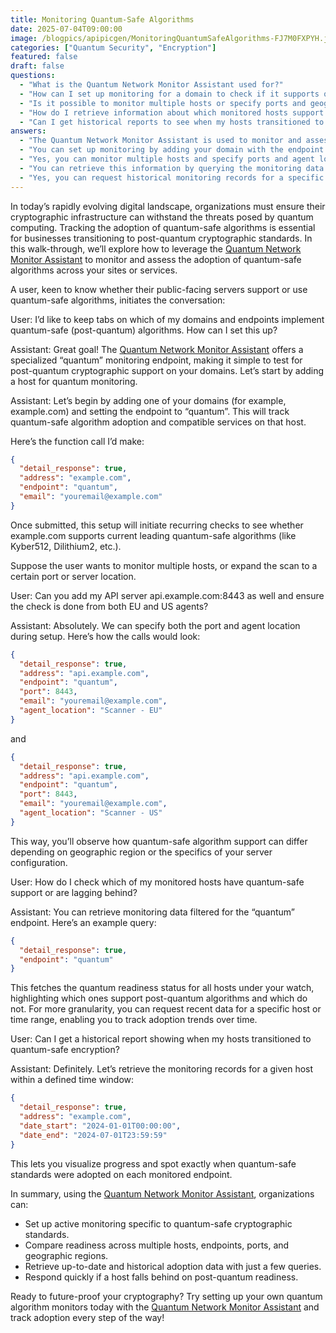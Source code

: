 ```yaml
---
title: Monitoring Quantum-Safe Algorithms
date: 2025-07-04T09:00:00
image: /blogpics/apipicgen/MonitoringQuantumSafeAlgorithms-FJ7M0FXPYH.jpg
categories: ["Quantum Security", "Encryption"]
featured: false
draft: false
questions:
  - "What is the Quantum Network Monitor Assistant used for?"
  - "How can I set up monitoring for a domain to check if it supports quantum-safe algorithms?"
  - "Is it possible to monitor multiple hosts or specify ports and geographic locations for the checks?"
  - "How do I retrieve information about which monitored hosts support quantum-safe algorithms?"
  - "Can I get historical reports to see when my hosts transitioned to quantum-safe encryption?"
answers:
  - "The Quantum Network Monitor Assistant is used to monitor and assess the adoption of quantum-safe (post-quantum) cryptographic algorithms across your domains, endpoints, ports, and geographic locations to ensure your cryptographic infrastructure is prepared for quantum computing threats."
  - "You can set up monitoring by adding your domain with the endpoint set to 'quantum' using a function call like: {\"detail_response\": true, \"address\": \"example.com\", \"endpoint\": \"quantum\", \"email\": \"youremail@example.com\"}. This initiates recurring checks for quantum-safe algorithm support on that domain."
  - "Yes, you can monitor multiple hosts and specify ports and agent locations. For example, to monitor api.example.com on port 8443 from both EU and US agents, you would submit two calls specifying the port and agent_location fields accordingly."
  - "You can retrieve this information by querying the monitoring data filtered for the 'quantum' endpoint with a call like: {\"detail_response\": true, \"endpoint\": \"quantum\"}. This returns the quantum readiness status for all your monitored hosts."
  - "Yes, you can request historical monitoring records for a specific host within a date range by submitting a query like: {\"detail_response\": true, \"address\": \"example.com\", \"date_start\": \"2024-01-01T00:00:00\", \"date_end\": \"2024-07-01T23:59:59\"}. This helps visualize progress and identify when quantum-safe standards were adopted."
---
```

In today’s rapidly evolving digital landscape, organizations must ensure their cryptographic infrastructure can withstand the threats posed by quantum computing. Tracking the adoption of quantum-safe algorithms is essential for businesses transitioning to post-quantum cryptographic standards. In this walk-through, we’ll explore how to leverage the [Quantum Network Monitor Assistant](https://readyforquantum.com/?assistant=open) to monitor and assess the adoption of quantum-safe algorithms across your sites or services.

A user, keen to know whether their public-facing servers support or use quantum-safe algorithms, initiates the conversation:

User:
I’d like to keep tabs on which of my domains and endpoints implement quantum-safe (post-quantum) algorithms. How can I set this up?

Assistant:
Great goal! The [Quantum Network Monitor Assistant](https://readyforquantum.com/?assistant=open) offers a specialized “quantum” monitoring endpoint, making it simple to test for post-quantum cryptographic support on your domains. Let’s start by adding a host for quantum monitoring.

Assistant:
Let’s begin by adding one of your domains (for example, example.com) and setting the endpoint to “quantum”. This will track quantum-safe algorithm adoption and compatible services on that host.

Here’s the function call I’d make:

```json
{
  "detail_response": true,
  "address": "example.com",
  "endpoint": "quantum",
  "email": "youremail@example.com"
}
```

Once submitted, this setup will initiate recurring checks to see whether example.com supports current leading quantum-safe algorithms (like Kyber512, Dilithium2, etc.).

Suppose the user wants to monitor multiple hosts, or expand the scan to a certain port or server location.

User:
Can you add my API server api.example.com:8443 as well and ensure the check is done from both EU and US agents?

Assistant:
Absolutely. We can specify both the port and agent location during setup. Here’s how the calls would look:

```json
{
  "detail_response": true,
  "address": "api.example.com",
  "endpoint": "quantum",
  "port": 8443,
  "email": "youremail@example.com",
  "agent_location": "Scanner - EU"
}
```
and
```json
{
  "detail_response": true,
  "address": "api.example.com",
  "endpoint": "quantum",
  "port": 8443,
  "email": "youremail@example.com",
  "agent_location": "Scanner - US"
}
```

This way, you’ll observe how quantum-safe algorithm support can differ depending on geographic region or the specifics of your server configuration.

User:
How do I check which of my monitored hosts have quantum-safe support or are lagging behind?

Assistant:
You can retrieve monitoring data filtered for the “quantum” endpoint. Here’s an example query:

```json
{
  "detail_response": true,
  "endpoint": "quantum"
}
```

This fetches the quantum readiness status for all hosts under your watch, highlighting which ones support post-quantum algorithms and which do not. For more granularity, you can request recent data for a specific host or time range, enabling you to track adoption trends over time.

User:
Can I get a historical report showing when my hosts transitioned to quantum-safe encryption?

Assistant:
Definitely. Let’s retrieve the monitoring records for a given host within a defined time window:

```json
{
  "detail_response": true,
  "address": "example.com",
  "date_start": "2024-01-01T00:00:00",
  "date_end": "2024-07-01T23:59:59"
}
```

This lets you visualize progress and spot exactly when quantum-safe standards were adopted on each monitored endpoint.

In summary, using the [Quantum Network Monitor Assistant](https://readyforquantum.com/?assistant=open), organizations can:
- Set up active monitoring specific to quantum-safe cryptographic standards.
- Compare readiness across multiple hosts, endpoints, ports, and geographic regions.
- Retrieve up-to-date and historical adoption data with just a few queries.
- Respond quickly if a host falls behind on post-quantum readiness.

Ready to future-proof your cryptography? Try setting up your own quantum algorithm monitors today with the [Quantum Network Monitor Assistant](https://readyforquantum.com/?assistant=open) and track adoption every step of the way!